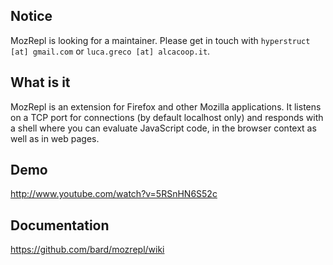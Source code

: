 ## Notice

MozRepl is looking for a maintainer. Please get in touch with `hyperstruct [at] gmail.com` or `luca.greco [at] alcacoop.it`.

## What is it

MozRepl is an extension for Firefox and other Mozilla applications. It listens on a TCP port for connections (by default localhost only) and responds with a shell where you can evaluate JavaScript code, in the browser context as well as in web pages.

## Demo

http://www.youtube.com/watch?v=5RSnHN6S52c

## Documentation

https://github.com/bard/mozrepl/wiki
